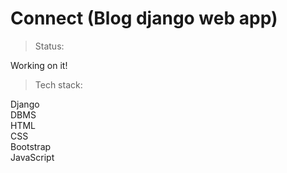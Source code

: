 # Connect (Blog django web app)

> Status:


Working on it!

> Tech stack:


Django </br> 
DBMS</br>
HTML</br>
CSS</br>
Bootstrap</br>
JavaScript</br>
